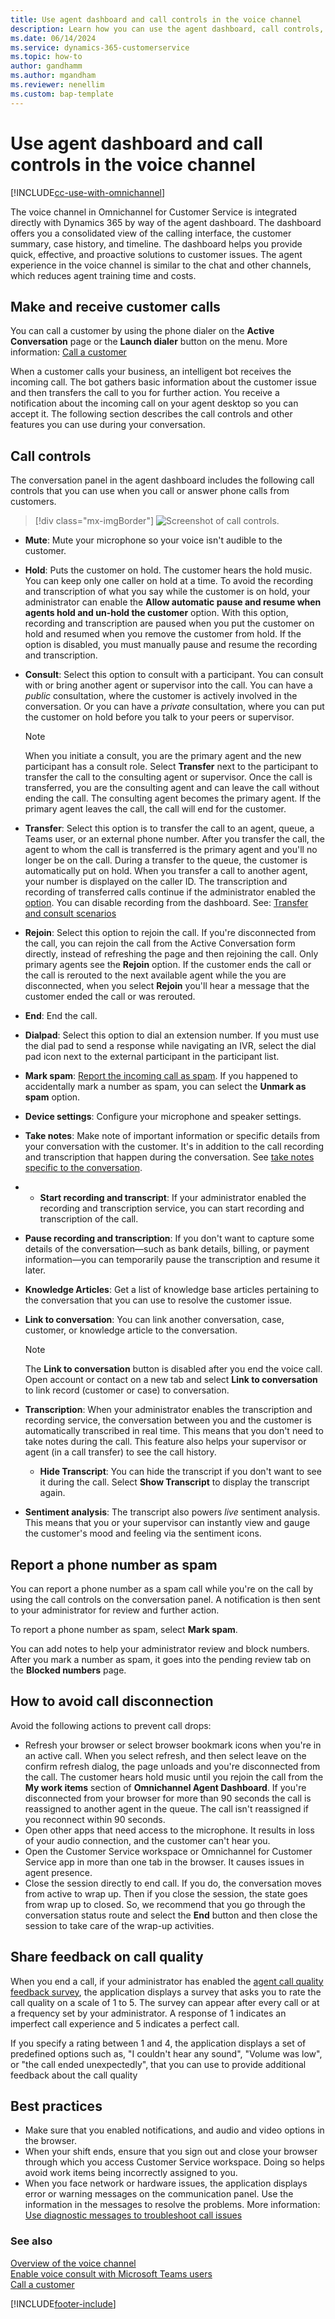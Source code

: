 ```yaml
---
title: Use agent dashboard and call controls in the voice channel
description: Learn how you can use the agent dashboard, call controls, and make and receive customer calls in Omnichannel for Customer Service.
ms.date: 06/14/2024
ms.service: dynamics-365-customerservice
ms.topic: how-to
author: gandhamm
ms.author: mgandham
ms.reviewer: nenellim
ms.custom: bap-template
---
```


# Use agent dashboard and call controls in the voice channel

[!INCLUDE[cc-use-with-omnichannel](../../includes/cc-use-with-omnichannel.md)]

The voice channel in Omnichannel for Customer Service is integrated directly with Dynamics 365 by way of the agent dashboard. The dashboard offers you a consolidated view of the calling interface, the customer summary, case history, and timeline. The dashboard helps you provide quick, effective, and proactive solutions to customer issues. The agent experience in the voice channel is similar to the chat and other channels, which reduces agent training time and costs.

## Make and receive customer calls

You can call a customer by using the phone dialer on the **Active Conversation** page or the **Launch dialer** button on the menu. More information: [Call a customer](voice-channel-call-customer.md)

When a customer calls your business, an intelligent bot receives the incoming call. The bot gathers basic information about the customer issue and then transfers the call to you for further action. You receive a notification about the incoming call on your agent desktop so you can accept it. The following section describes the call controls and other features you can use during your conversation.

## Call controls

The conversation panel in the agent dashboard includes the following call controls that you can use when you call or answer phone calls from customers.

> [!div class="mx-imgBorder"]
> ![Screenshot of call controls.](../media/voice-channel-call-controls.png)

- **Mute**: Mute your microphone so your voice isn't audible to the customer.
- **Hold**: Puts the customer on hold. The customer hears the hold music. You can keep only one caller on hold at a time. 
To avoid the recording and transcription of what you say while the customer is on hold, your administrator can enable the **Allow automatic pause and resume when agents hold and un-hold the customer** option. With this option, recording and transcription are paused when you put the customer on hold and resumed when you remove the customer from hold. If the option is disabled, you must manually pause and resume the recording and transcription.
- **Consult**: Select this option to consult with a participant. You can consult with or bring another agent or supervisor into the call. You can have a *public* consultation, where the customer is actively involved in the conversation. Or you can have a *private* consultation, where you can put the customer on hold before you talk to your peers or supervisor.

  > [!NOTE]
  > When you initiate a consult, you are the primary agent and the new participant has a consult role. Select **Transfer** next to the participant to transfer the call to the consulting agent or supervisor. Once the call is transferred, you are the consulting agent and can leave the call without ending the call. The consulting agent becomes the primary agent. If the primary agent leaves the call, the call will end for the customer.
- **Transfer**: Select this option is to transfer the call to an agent, queue, a Teams user, or an external phone number. After you transfer the call, the agent to whom the call is transferred is the primary agent and you'll no longer be on the call.
    During a transfer to the queue, the customer is automatically put on hold. When you transfer a call to another agent, your number is displayed on the caller ID. The transcription and recording of transferred calls continue if the administrator enabled the [option](../administer/voice-channel-configure-transcripts.md#enable-call-recording-and-transcription-for-voice). You can disable recording from the dashboard. See: [Transfer and consult scenarios](voice-channel-transfer-consult.md)
- **Rejoin**: Select this option to rejoin the call. If you're disconnected from the call, you can rejoin the call from the Active Conversation form directly, instead of refreshing the page and then rejoining the call. Only primary agents see the **Rejoin** option. If the customer ends the call or the call is rerouted to the next available agent while the you are disconnected, when you select **Rejoin** you'll hear a message that the customer ended the call or was rerouted.
- **End**: End the call.
- **Dialpad**: Select this option to dial an extension number. If you must use the dial pad to send a response while navigating an IVR, select the dial pad icon next to the external participant in the participant list.
- **Mark spam**: [Report the incoming call as spam](#report-a-phone-number-as-spam). If you happened to accidentally mark a number as spam, you can select the **Unmark as spam** option.
- **Device settings**: Configure your microphone and speaker settings.
- **Take notes**:  Make note of important information or specific details from your conversation with the customer. It's in addition to the call recording and transcription that happen during the conversation. See [take notes specific to the conversation](../use/oc-take-notes.md).
- - **Start recording and transcript**: If your administrator enabled the recording and transcription service, you can start recording and transcription of the call.
- **Pause recording and transcription**: If you don't want to capture some details of the conversation—such as bank details, billing, or payment information—you can temporarily pause the transcription and resume it later.
- **Knowledge Articles**: Get a list of knowledge base articles pertaining to the conversation that you can use to resolve the customer issue.
- **Link to conversation**: You can link another conversation, case, customer, or knowledge article to the conversation.

  > [!NOTE]
  > The **Link to conversation** button is disabled after you end the voice call. Open account or contact on a new tab and select **Link to conversation** to link record (customer or case) to conversation.

- **Transcription**: When your administrator enables the transcription and recording service, the conversation between you and the customer is automatically transcribed in real time. This means that you don't need to take notes during the call. This feature also helps your supervisor or agent (in a call transfer) to see the call history.
   - **Hide Transcript**: You can hide the transcript if you don't want to see it during the call. Select **Show Transcript** to display the transcript again.
- **Sentiment analysis**: The transcript also powers *live* sentiment analysis. This means that you or your supervisor can instantly view and gauge the customer's mood and feeling via the sentiment icons.

## Report a phone number as spam

You can report a phone number as a spam call while you're on the call by using the call controls on the conversation panel. A notification is then sent to your administrator for review and further action.

To report a phone number as spam, select **Mark spam**.

You can add notes to help your administrator review and block numbers. After you mark a number as spam, it goes into the pending review tab on the **Blocked numbers** page.

## How to avoid call disconnection

Avoid the following actions to prevent call drops:

- Refresh your browser or select browser bookmark icons when you're in an active call. When you select refresh, and then select leave on the confirm refresh dialog, the page unloads and you're disconnected from the call. The customer hears hold music until you rejoin the call from the **My work items** section of **Omnichannel Agent Dashboard**. If you're disconnected from your browser for more than 90 seconds the call is reassigned to another agent in the queue. The call isn't reassigned if you reconnect within 90 seconds.
- Open other apps that need access to the microphone. It results in loss of your audio connection, and the customer can't hear you.
- Open the Customer Service workspace or Omnichannel for Customer Service app in more than one tab in the browser. It causes issues in agent presence.
- Close the session directly to end call. If you do, the conversation moves from active to wrap up. Then if you close the session, the state goes from wrap up to closed. So, we recommend that you go through the conversation status route and select the **End** button and then close the session to take care of the wrap-up activities.

## Share feedback on call quality

When you end a call, if your administrator has enabled the [agent call quality feedback survey](../administer/configure-end-of-call-survey.md), the application displays a survey that asks you to rate the call quality on a scale of 1 to 5. The survey can appear after every call or at a frequency set by your administrator. A response of 1 indicates an imperfect call experience and 5 indicates a perfect call.

If you specify a rating between 1 and 4, the application displays a set of predefined options such as, "I couldn't hear any sound", "Volume was low", or "the call ended unexpectedly",  that you can use to provide additional feedback about the call quality

## Best practices

- Make sure that you enabled notifications, and audio and video options in the browser.
- When your shift ends, ensure that you sign out and close your browser through which you access Customer Service workspace. Doing so helps avoid work items being incorrectly assigned to you.
- When you face network or hardware issues, the application displays error or warning messages on the communication panel. Use the information in the messages to resolve the problems. More information: [Use diagnostic messages to troubleshoot call issues](/troubleshoot/dynamics-365/customer-service/omnichannel-for-customer-service/use-diagnostic-messages-in-call-issues)

### See also

[Overview of the voice channel](../administer/voice-channel.md)  
[Enable voice consult with Microsoft Teams users](../administer/voice-consult-microsoft-teams-user.md)  
[Call a customer](voice-channel-call-customer.md)  

[!INCLUDE[footer-include](../../includes/footer-banner.md)]
